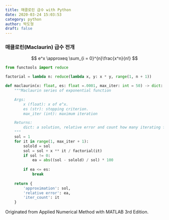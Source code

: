 ```yaml
---
title: 매클로린 급수 with Python
date: 2020-03-24 15:03:53
category: python
author: 박도형
draft: false
---
```


### 매클로린(Maclaurin) 급수 전개

$$
e^x \approxeq \sum_{i = 0}^{n}\frac{x^n}{n!}
$$

```python
from functools import reduce

factorial = lambda n: reduce(lambda x, y: x * y, range(1, n + 1))

def maclaurin(x: float, es: float =.0001, max_iter: int = 50) -> dict:
    """Maclaurin series of exponential function

    Args:
        x (float): x of e^x.
        es (str): stopping criterion.
        max_iter (int): maximum iteration

    Returns:
        dict: a solution, relative error and count how many iterating for approximation.
    """
    sol = 1
    for it in range(1, max_iter + 1):
        solold = sol
        sol = sol + x ** it / factorial(it)
        if sol != 0:
            ea = abs((sol - solold) / sol) * 100
        
        if ea <= es:
            break
    
    return {
        'approximation': sol,
        'relative error': ea,
        'iter_count': it
    }
```

Originated from Applied Numerical Method with MATLAB 3rd Edition.